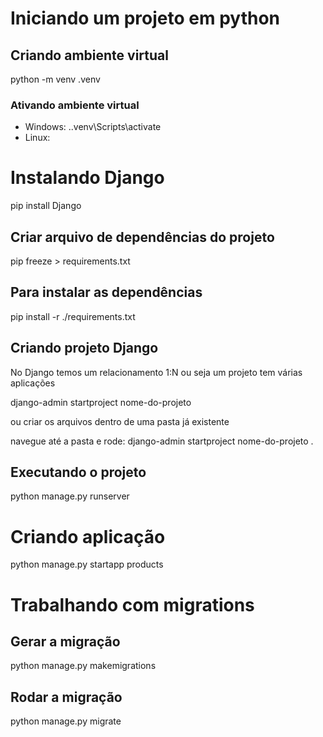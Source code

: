 # Iniciando um projeto em python

## Criando ambiente virtual 
python -m venv .venv

### Ativando ambiente virtual
- Windows: .\.venv\Scripts\activate
- Linux: 

# Instalando Django
pip install Django

## Criar arquivo de dependências do projeto
pip freeze > requirements.txt

## Para instalar as dependências
pip install -r ./requirements.txt

## Criando projeto Django
No Django temos um relacionamento 1:N ou seja um projeto tem várias aplicações

django-admin startproject nome-do-projeto

ou criar os arquivos dentro de uma pasta já existente 

navegue até a pasta e rode:
django-admin startproject nome-do-projeto .

## Executando o projeto
python manage.py runserver

# Criando aplicação
python manage.py startapp products

# Trabalhando com migrations

## Gerar a migração
python manage.py makemigrations

## Rodar a migração
python manage.py migrate